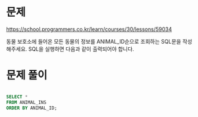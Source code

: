 # 문제

https://school.programmers.co.kr/learn/courses/30/lessons/59034

동물 보호소에 들어온 모든 동물의 정보를 ANIMAL_ID순으로 조회하는 SQL문을 작성해주세요. SQL을 실행하면 다음과 같이 출력되어야 합니다.

# 문제 풀이

```sql

SELECT *
FROM ANIMAL_INS
ORDER BY ANIMAL_ID;

```
